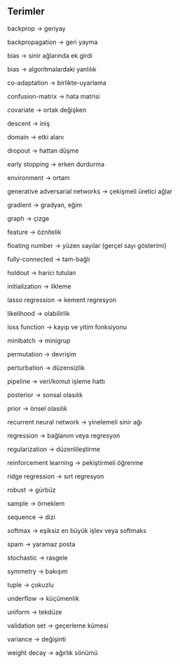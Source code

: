 ## Terimler

backprop -> geriyay

backpropagation -> geri yayma

bias -> sinir ağlarında ek girdi

bias -> algoritmalardaki yanlılık

co-adaptation -> birlikte-uyarlama

confusion-matrix -> hata matrisi

covariate -> ortak değişken

descent -> iniş

domain -> etki alanı

dropout ->  hattan düşme

early stopping -> erken durdurma

environment -> ortam

generative adversarial networks -> çekişmeli üretici ağlar

gradient -> gradyan, eğim

graph -> çizge

feature -> öznitelik

floating number -> yüzen sayılar (gerçel sayı gösterimi)

fully-connected -> tam-bağlı

holdout -> harici tutulan

initialization -> ilkleme

lasso regression -> kement regresyon

likelihood -> olabilirlik

loss function ->  kayıp ve yitim fonksiyonu

minibatch -> minigrup

permutation -> devrişim

perturbation -> düzensizlik

pipeline -> veri/komut işleme hattı

posterior -> sonsal olasılık

prior -> önsel olasılık

recurrent neural network -> yinelemeli sinir ağı

regression -> bağlanım veya regresyon

regularization -> düzenlileştirme

reinforcement learning -> pekiştirmeli öğrenme

ridge regression -> sırt regresyon

robust -> gürbüz

sample -> örneklem

sequence -> dizi

softmax -> eşiksiz en büyük işlev veya softmaks

spam -> yaramaz posta

stochastic -> rasgele

symmetry -> bakışım

tuple -> çokuzlu

underflow -> küçümenlik

uniform -> tekdüze

validation set -> geçerleme kümesi

variance -> değişinti 

weight decay -> ağırlık sönümü
